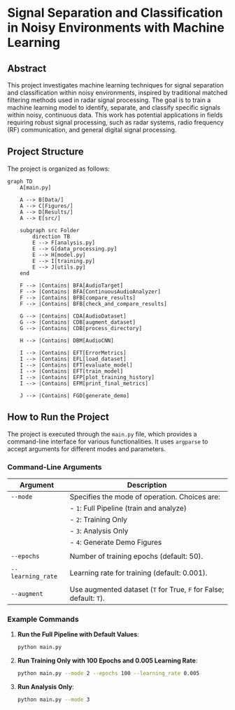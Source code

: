# Signal Separation and Classification in Noisy Environments with Machine Learning

## Abstract

This project investigates machine learning techniques for signal separation and classification within noisy environments, inspired by traditional matched filtering methods used in radar signal processing. The goal is to train a machine learning model to identify, separate, and classify specific signals within noisy, continuous data. This work has potential applications in fields requiring robust signal processing, such as radar systems, radio frequency (RF) communication, and general digital signal processing.

## Project Structure

The project is organized as follows:

```mermaid
graph TD
    A[main.py]

    A --> B[Data/]
    A --> C[Figures/]
    A --> D[Results/]
    A --> E[src/]

    subgraph src Folder
        direction TB
        E --> F[analysis.py]
        E --> G[data_processing.py]
        E --> H[model.py]
        E --> I[training.py]
        E --> J[utils.py]
    end

    F --> |Contains| BFA[AudioTarget]
    F --> |Contains| BFA[ContinuousAudioAnalyzer]
    F --> |Contains| BFB[compare_results]
    F --> |Contains| BFB[check_and_compare_results]

    G --> |Contains| CDA[AudioDataset]
    G --> |Contains| CDB[augment_dataset]
    G --> |Contains| CDB[process_directory]

    H --> |Contains| DBM[AudioCNN]

    I --> |Contains| EFT[ErrorMetrics]
    I --> |Contains| EFL[load_dataset]
    I --> |Contains| EFT[evaluate_model]
    I --> |Contains| EFT[train_model]
    I --> |Contains| EFP[plot_training_history]
    I --> |Contains| EFM[print_final_metrics]

    J --> |Contains| FGD[generate_demo]
```

## How to Run the Project

The project is executed through the `main.py` file, which provides a command-line interface for various functionalities. It uses `argparse` to accept arguments for different modes and parameters.

### Command-Line Arguments

| Argument          | Description                                                        |
| ----------------- | ------------------------------------------------------------------ |
| `--mode`          | Specifies the mode of operation. Choices are:                      |
|                   | - `1`: Full Pipeline (train and analyze)                           |
|                   | - `2`: Training Only                                               |
|                   | - `3`: Analysis Only                                               |
|                   | - `4`: Generate Demo Figures                                       |
|                   |                                                                    |
| `--epochs`        | Number of training epochs (default: 50).                           |
|                   |                                                                    |
| `--learning_rate` | Learning rate for training (default: 0.001).                       |
|                   |                                                                    |
| `--augment`       | Use augmented dataset (`T` for True, `F` for False; default: `T`). |

### Example Commands

1. **Run the Full Pipeline with Default Values**:

   ```bash
   python main.py
   ```

2. **Run Training Only with 100 Epochs and 0.005 Learning Rate**:

   ```bash
   python main.py --mode 2 --epochs 100 --learning_rate 0.005
   ```

3. **Run Analysis Only**:
   ```bash
   python main.py --mode 3
   ```
